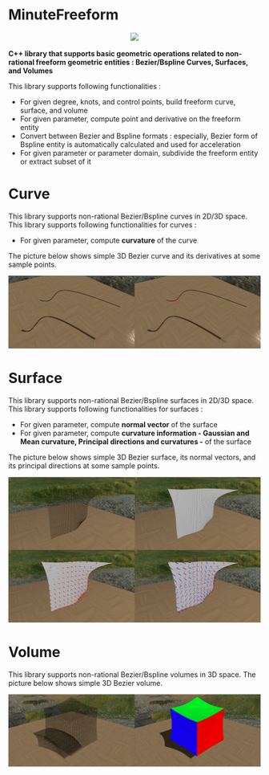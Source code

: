 # MinuteFreeform

<p align="center">
  <img src="Image/mainB.png">
</p>

**C++ library that supports basic geometric operations related to non-rational freeform geometric entities :  Bezier/Bspline Curves, Surfaces, and Volumes**

This library supports following functionalities :
- For given degree, knots, and control points, build freeform curve, surface, and volume
- For given parameter, compute point and derivative on the freeform entity
- Convert between Bezier and Bspline formats : especially, Bezier form of Bspline entity is automatically calculated and used for acceleration
- For given parameter or parameter domain, subdivide the freeform entity or extract subset of it

# Curve
This library supports non-rational Bezier/Bspline curves in 2D/3D space. This library supports following functionalities for curves :
- For given parameter, compute **curvature** of the curve

The picture below shows simple 3D Bezier curve and its derivatives at some sample points.

<p align="center">
  <img src="Image/curve.png">
</p>

# Surface
This library supports non-rational Bezier/Bspline surfaces in 2D/3D space. This library supports following functionalities for surfaces :
- For given parameter, compute **normal vector** of the surface
- For given parameter, compute **curvature information - Gaussian and Mean curvature, Principal directions and curvatures -** of the surface

The picture below shows simple 3D Bezier surface, its normal vectors, and its principal directions at some sample points.
<p align="center">
  <img src="Image/surface.png">
</p>

# Volume
This library supports non-rational Bezier/Bspline volumes in 3D space. The picture below shows simple 3D Bezier volume.
<p align="center">
  <img src="Image/volume.png">
</p>


